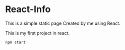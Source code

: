 # React-Info



This is a simple static page Created by me using React.

This is my first project in react. 



```
npm start
```



